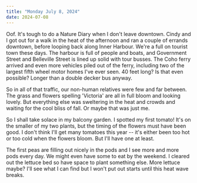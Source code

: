 ```yaml
---
title: "Monday July 8, 2024"
date: 2024-07-08
---
```

Oof.  It's tough to do a Nature Diary when I don't leave downtown.  Cindy and I got out for a walk in the heat of the afternoon and ran a couple of errands downtown, before looping back along Inner Harbour.  We're a full on tourist town these days.  The harbour is full of people and boats, and Government Street and Belleville Street is lined up solid with tour busses.  The Coho ferry arrived and even more vehicles piled out of the ferry, including two of the largest fifth wheel motor homes I've ever seen.  40 feet long?  Is that even possible?  Longer than a double decker bus anyway.

So in all of that traffic, our non-human relatives were few and far between.  The grass and flowers spelling 'Victoria' are all in full bloom and looking lovely.  But everything else was sweltering in the heat and crowds and waiting for the cool bliss of fall.  Or maybe that was just me.

So I shall take solace in my balcony garden.  I spotted my first tomato!  It's on the smaller of my two plants, but the timing of the flowers must have been good.  I don't think I'll get many tomatoes this year -- it's either been too hot or too cold when the flowers bloom.  But I'll have one at least.  

The first peas are filling out nicely in the pods and I see more and more pods every day. We might even have some to eat by the weekend.  I cleared out the lettuce bed so have space to plant something else.  More lettuce maybe?  I'll see what I can find but I won't put out starts until this heat wave breaks.  